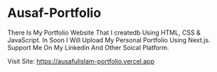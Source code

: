 # Ausaf-Portfolio
There Is My Portfolio Website That I createdb Using HTML, CSS & JavaScript. In Soon I Will Upload My Personal Portfolio Using Next.js. Support Me On My Linkedin And Other Soical Platform. 

Visit Site: https://ausafulislam-portfolio.vercel.app
